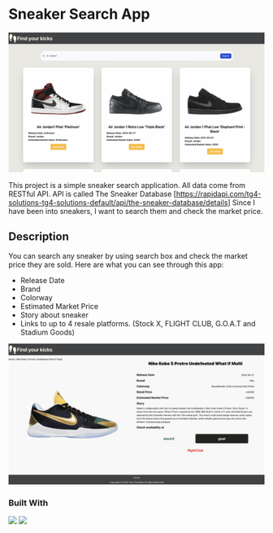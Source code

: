 # Sneaker Search App

![App Image](src/pics/Screen%20Shot%202022-07-05%20at%2021.25.19.png
)

This project is a simple sneaker search application.
All data come from RESTful API.
API is called The Sneaker Database [https://rapidapi.com/tg4-solutions-tg4-solutions-default/api/the-sneaker-database/details]
Since I have been into sneakers, I want to search them and check the market price.

## Description

You can search any sneaker by using search box and check the market price they are sold.
Here are what you can see through this app:
* Release Date
* Brand
* Colorway
* Estimated Market Price
* Story about sneaker
* Links to up to 4 resale platforms. (Stock X, FLIGHT CLUB, G.O.A.T and Stadium Goods)

![Detail Page](src/pics/SneakerDetailPage.png
)

### Built With

<img src="https://img.shields.io/badge/-React-555.svg?logo=react&style=for-the-badge">
<img src="https://img.shields.io/badge/-Tailwindcss-545.svg?logo=tailwindcss&style=for-the-badge">

